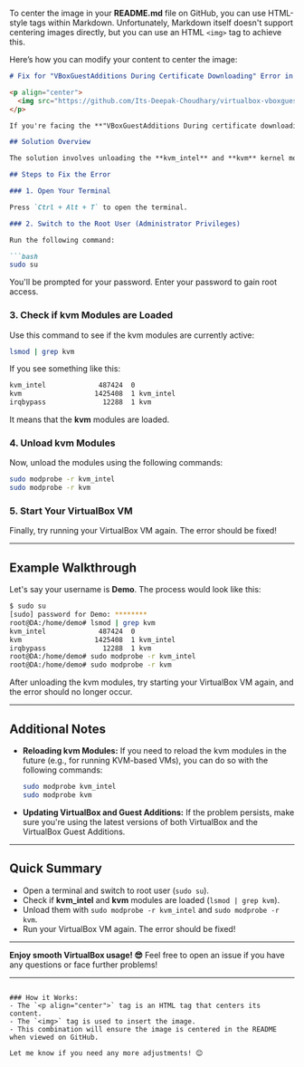To center the image in your **README.md** file on GitHub, you can use HTML-style tags within Markdown. Unfortunately, Markdown itself doesn't support centering images directly, but you can use an HTML `<img>` tag to achieve this.

Here’s how you can modify your content to center the image:

````markdown
# Fix for "VBoxGuestAdditions During Certificate Downloading" Error in VirtualBox

<p align="center">
  <img src="https://github.com/Its-Deepak-Choudhary/virtualbox-vboxguestadditions-fix/blob/master/Error.png" alt="👉">
</p>

If you're facing the **"VBoxGuestAdditions During certificate downloading: Unknown reason"** error while using VirtualBox, this guide provides a quick and easy fix. The issue is usually caused by **kvm (Kernel-based Virtual Machine)** modules conflicting with VirtualBox.

## Solution Overview

The solution involves unloading the **kvm_intel** and **kvm** kernel modules, which are often loaded by default on your system. This conflict can cause errors in VirtualBox, but with just a few simple commands, we can resolve it!

## Steps to Fix the Error

### 1. Open Your Terminal

Press `Ctrl + Alt + T` to open the terminal.

### 2. Switch to the Root User (Administrator Privileges)

Run the following command:

```bash
sudo su
````

You'll be prompted for your password. Enter your password to gain root access.

### 3. Check if kvm Modules are Loaded

Use this command to see if the kvm modules are currently active:

```bash
lsmod | grep kvm
```

If you see something like this:

```bash
kvm_intel             487424  0
kvm                  1425408  1 kvm_intel
irqbypass              12288  1 kvm
```

It means that the **kvm** modules are loaded.

### 4. Unload kvm Modules

Now, unload the modules using the following commands:

```bash
sudo modprobe -r kvm_intel
sudo modprobe -r kvm
```

### 5. Start Your VirtualBox VM

Finally, try running your VirtualBox VM again. The error should be fixed!

---

## Example Walkthrough

Let's say your username is **Demo**. The process would look like this:

```bash
$ sudo su
[sudo] password for Demo: ********
root@DA:/home/demo# lsmod | grep kvm
kvm_intel             487424  0
kvm                  1425408  1 kvm_intel
irqbypass              12288  1 kvm
root@DA:/home/demo# sudo modprobe -r kvm_intel
root@DA:/home/demo# sudo modprobe -r kvm
```

After unloading the kvm modules, try starting your VirtualBox VM again, and the error should no longer occur.

---

## Additional Notes

* **Reloading kvm Modules:**
  If you need to reload the kvm modules in the future (e.g., for running KVM-based VMs), you can do so with the following commands:

  ```bash
  sudo modprobe kvm_intel
  sudo modprobe kvm
  ```

* **Updating VirtualBox and Guest Additions:**
  If the problem persists, make sure you're using the latest versions of both VirtualBox and the VirtualBox Guest Additions.

---

## Quick Summary

* Open a terminal and switch to root user (`sudo su`).
* Check if **kvm_intel** and **kvm** modules are loaded (`lsmod | grep kvm`).
* Unload them with `sudo modprobe -r kvm_intel` and `sudo modprobe -r kvm`.
* Run your VirtualBox VM again. The error should be fixed!

---

**Enjoy smooth VirtualBox usage! 😎**
Feel free to open an issue if you have any questions or face further problems!

---

```

### How it Works:
- The `<p align="center">` tag is an HTML tag that centers its content. 
- The `<img>` tag is used to insert the image.
- This combination will ensure the image is centered in the README when viewed on GitHub.

Let me know if you need any more adjustments! 😊
```
